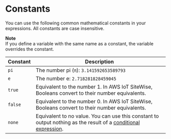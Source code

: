 # Constants<a name="expression-constants"></a>

You can use the following common mathematical constants in your expressions\. All constants are case insensitive\.

**Note**  
If you define a variable with the same name as a constant, the variable overrides the constant\.


| Constant | Description | 
| --- | --- | 
|  `pi`  |  The number pi \(`π`\): `3.141592653589793`  | 
|  `e`  |  The number e: `2.718281828459045`  | 
|  `true`  |  Equivalent to the number 1\. In AWS IoT SiteWise, Booleans convert to their number equivalents\.  | 
|  `false`  |  Equivalent to the number 0\. In AWS IoT SiteWise, Booleans convert to their number equivalents\.  | 
|   `none`  |  Equivalent to no value\. You can use this constant to output nothing as the result of a [conditional expression](expression-conditional-functions.md)\.  | 